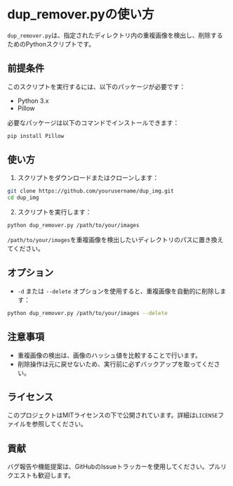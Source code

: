 # dup_remover.pyの使い方

`dup_remover.py`は、指定されたディレクトリ内の重複画像を検出し、削除するためのPythonスクリプトです。

## 前提条件

このスクリプトを実行するには、以下のパッケージが必要です：

- Python 3.x
- Pillow

必要なパッケージは以下のコマンドでインストールできます：

```sh
pip install Pillow
```

## 使い方

1. スクリプトをダウンロードまたはクローンします：

```sh
git clone https://github.com/yourusername/dup_img.git
cd dup_img
```

2. スクリプトを実行します：

```sh
python dup_remover.py /path/to/your/images
```

`/path/to/your/images`を重複画像を検出したいディレクトリのパスに置き換えてください。

## オプション

- `-d` または `--delete` オプションを使用すると、重複画像を自動的に削除します：

```sh
python dup_remover.py /path/to/your/images --delete
```

## 注意事項

- 重複画像の検出は、画像のハッシュ値を比較することで行います。
- 削除操作は元に戻せないため、実行前に必ずバックアップを取ってください。

## ライセンス

このプロジェクトはMITライセンスの下で公開されています。詳細は`LICENSE`ファイルを参照してください。

## 貢献

バグ報告や機能提案は、GitHubのIssueトラッカーを使用してください。プルリクエストも歓迎します。
